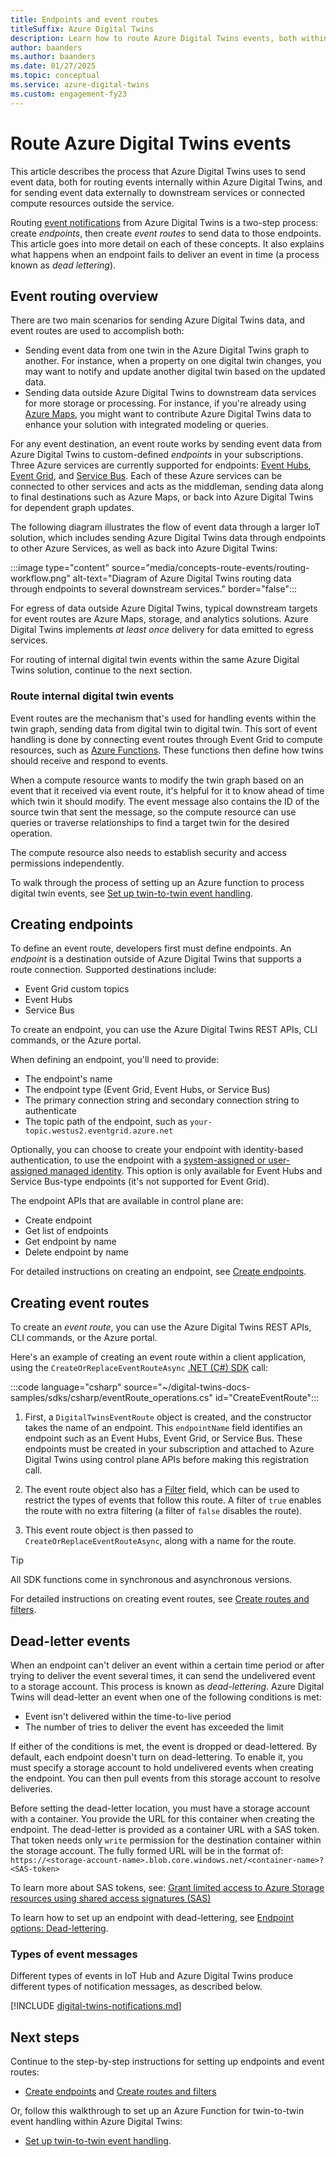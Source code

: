 ```yaml
---
title: Endpoints and event routes
titleSuffix: Azure Digital Twins
description: Learn how to route Azure Digital Twins events, both within the service and externally to other Azure services.
author: baanders
ms.author: baanders
ms.date: 01/27/2025
ms.topic: conceptual
ms.service: azure-digital-twins
ms.custom: engagement-fy23
---
```


# Route Azure Digital Twins events

This article describes the process that Azure Digital Twins uses to send event data, both for routing events internally within Azure Digital Twins, and for sending event data externally to downstream services or connected compute resources outside the service.

Routing [event notifications](concepts-event-notifications.md) from Azure Digital Twins is a two-step process: create *endpoints*, then create *event routes* to send data to those endpoints. This article goes into more detail on each of these concepts. It also explains what happens when an endpoint fails to deliver an event in time (a process known as *dead lettering*).

## Event routing overview

There are two main scenarios for sending Azure Digital Twins data, and event routes are used to accomplish both:
* Sending event data from one twin in the Azure Digital Twins graph to another. For instance, when a property on one digital twin changes, you may want to notify and update another digital twin based on the updated data.
* Sending data outside Azure Digital Twins to downstream data services for more storage or processing. For instance, if you're already using [Azure Maps](../azure-maps/about-azure-maps.md), you might want to contribute Azure Digital Twins data to enhance your solution with integrated modeling or queries.

For any event destination, an event route works by sending event data from Azure Digital Twins to custom-defined *endpoints* in your subscriptions. Three Azure services are currently supported for endpoints: [Event Hubs](../event-hubs/event-hubs-about.md), [Event Grid](../event-grid/overview.md), and [Service Bus](../service-bus-messaging/service-bus-messaging-overview.md). Each of these Azure services can be connected to other services and acts as the middleman, sending data along to final destinations such as Azure Maps, or back into Azure Digital Twins for dependent graph updates.

The following diagram illustrates the flow of event data through a larger IoT solution, which includes sending Azure Digital Twins data through endpoints to other Azure Services, as well as back into Azure Digital Twins:

:::image type="content" source="media/concepts-route-events/routing-workflow.png" alt-text="Diagram of Azure Digital Twins routing data through endpoints to several downstream services." border="false":::

For egress of data outside Azure Digital Twins, typical downstream targets for event routes are Azure Maps, storage, and analytics solutions. Azure Digital Twins implements *at least once* delivery for data emitted to egress services. 

For routing of internal digital twin events within the same Azure Digital Twins solution, continue to the next section.

### Route internal digital twin events

Event routes are the mechanism that's used for handling events within the twin graph, sending data from digital twin to digital twin. This sort of event handling is done by connecting event routes through Event Grid to compute resources, such as [Azure Functions](../azure-functions/functions-overview.md). These functions then define how twins should receive and respond to events. 

When a compute resource wants to modify the twin graph based on an event that it received via event route, it's helpful for it to know ahead of time which twin it should modify. The event message also contains the ID of the source twin that sent the message, so the compute resource can use queries or traverse relationships to find a target twin for the desired operation. 

The compute resource also needs to establish security and access permissions independently.

To walk through the process of setting up an Azure function to process digital twin events, see [Set up twin-to-twin event handling](how-to-send-twin-to-twin-events.md).

## Creating endpoints

To define an event route, developers first must define endpoints. An *endpoint* is a destination outside of Azure Digital Twins that supports a route connection. Supported destinations include:
* Event Grid custom topics
* Event Hubs
* Service Bus

To create an endpoint, you can use the Azure Digital Twins REST APIs, CLI commands, or the Azure portal.

When defining an endpoint, you'll need to provide:
* The endpoint's name
* The endpoint type (Event Grid, Event Hubs, or Service Bus)
* The primary connection string and secondary connection string to authenticate 
* The topic path of the endpoint, such as `your-topic.westus2.eventgrid.azure.net`

Optionally, you can choose to create your endpoint with identity-based authentication, to use the endpoint with a [system-assigned or user-assigned managed identity](concepts-security.md#managed-identity-for-accessing-other-resources). This option is only available for Event Hubs and Service Bus-type endpoints (it's not supported for Event Grid).

The endpoint APIs that are available in control plane are:
* Create endpoint
* Get list of endpoints
* Get endpoint by name
* Delete endpoint by name

For detailed instructions on creating an endpoint, see [Create endpoints](how-to-create-endpoints.md).

## Creating event routes
 
To create an *event route*, you can use the Azure Digital Twins REST APIs, CLI commands, or the Azure portal.

Here's an example of creating an event route within a client application, using the `CreateOrReplaceEventRouteAsync` [.NET (C#) SDK](/dotnet/api/overview/azure/digitaltwins.core-readme) call: 

:::code language="csharp" source="~/digital-twins-docs-samples/sdks/csharp/eventRoute_operations.cs" id="CreateEventRoute":::

1. First, a `DigitalTwinsEventRoute` object is created, and the constructor takes the name of an endpoint. This `endpointName` field identifies an endpoint such as an Event Hubs, Event Grid, or Service Bus. These endpoints must be created in your subscription and attached to Azure Digital Twins using control plane APIs before making this registration call.

2. The event route object also has a [Filter](how-to-create-routes.md#filter-events) field, which can be used to restrict the types of events that follow this route. A filter of `true` enables the route with no extra filtering (a filter of `false` disables the route). 

3. This event route object is then passed to `CreateOrReplaceEventRouteAsync`, along with a name for the route.

> [!TIP]
> All SDK functions come in synchronous and asynchronous versions.

For detailed instructions on creating event routes, see [Create routes and filters](how-to-create-routes.md).

## Dead-letter events

When an endpoint can't deliver an event within a certain time period or after trying to deliver the event several times, it can send the undelivered event to a storage account. This process is known as *dead-lettering*. Azure Digital Twins will dead-letter an event when one of the following conditions is met:

* Event isn't delivered within the time-to-live period
* The number of tries to deliver the event has exceeded the limit

If either of the conditions is met, the event is dropped or dead-lettered. By default, each endpoint doesn't turn on dead-lettering. To enable it, you must specify a storage account to hold undelivered events when creating the endpoint. You can then pull events from this storage account to resolve deliveries.

Before setting the dead-letter location, you must have a storage account with a container. You provide the URL for this container when creating the endpoint. The dead-letter is provided as a container URL with a SAS token. That token needs only `write` permission for the destination container within the storage account. The fully formed URL will be in the format of:
`https://<storage-account-name>.blob.core.windows.net/<container-name>?<SAS-token>`

To learn more about SAS tokens, see: [Grant limited access to Azure Storage resources using shared access signatures (SAS)](../storage/common/storage-sas-overview.md)

To learn how to set up an endpoint with dead-lettering, see [Endpoint options: Dead-lettering](how-to-create-endpoints.md#endpoint-options-dead-lettering).

### Types of event messages

Different types of events in IoT Hub and Azure Digital Twins produce different types of notification messages, as described below.

[!INCLUDE [digital-twins-notifications.md](includes/digital-twins-notifications.md)]

## Next steps

Continue to the step-by-step instructions for setting up endpoints and event routes:
* [Create endpoints](how-to-create-endpoints.md) and [Create routes and filters](how-to-create-routes.md)

Or, follow this walkthrough to set up an Azure Function for twin-to-twin event handling within Azure Digital Twins:
* [Set up twin-to-twin event handling](how-to-send-twin-to-twin-events.md).
